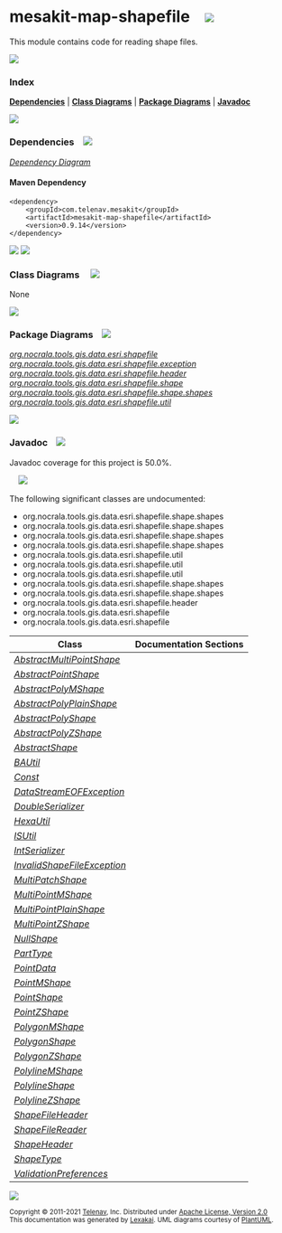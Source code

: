 [//]: # (start-user-text)



[//]: # (end-user-text)

# mesakit-map-shapefile &nbsp;&nbsp; <img src="https://telenav.github.io/telenav-assets/images/icons/gears-32.png" srcset="https://telenav.github.io/telenav-assets/images/icons/gears-32-2x.png 2x"/>

This module contains code for reading shape files.

<img src="https://telenav.github.io/telenav-assets/images/separators/horizontal-line-512.png" srcset="https://telenav.github.io/telenav-assets/images/separators/horizontal-line-512-2x.png 2x"/>

### Index



[**Dependencies**](#dependencies) | [**Class Diagrams**](#class-diagrams) | [**Package Diagrams**](#package-diagrams) | [**Javadoc**](#javadoc)

<img src="https://telenav.github.io/telenav-assets/images/separators/horizontal-line-512.png" srcset="https://telenav.github.io/telenav-assets/images/separators/horizontal-line-512-2x.png 2x"/>

### Dependencies <a name="dependencies"></a> &nbsp;&nbsp; <img src="https://telenav.github.io/telenav-assets/images/icons/dependencies-32.png" srcset="https://telenav.github.io/telenav-assets/images/icons/dependencies-32-2x.png 2x"/>

[*Dependency Diagram*](https://www.mesakit.org/0.9.14/lexakai/mesakit/mesakit-map/shapefile/documentation/diagrams/dependencies.svg)

#### Maven Dependency

    <dependency>
        <groupId>com.telenav.mesakit</groupId>
        <artifactId>mesakit-map-shapefile</artifactId>
        <version>0.9.14</version>
    </dependency>

<img src="https://telenav.github.io/telenav-assets/images/separators/horizontal-line-128.png" srcset="https://telenav.github.io/telenav-assets/images/separators/horizontal-line-128-2x.png 2x"/>

[//]: # (start-user-text)



[//]: # (end-user-text)

<img src="https://telenav.github.io/telenav-assets/images/separators/horizontal-line-128.png" srcset="https://telenav.github.io/telenav-assets/images/separators/horizontal-line-128-2x.png 2x"/>

### Class Diagrams <a name="class-diagrams"></a> &nbsp; &nbsp; <img src="https://telenav.github.io/telenav-assets/images/icons/diagram-40.png" srcset="https://telenav.github.io/telenav-assets/images/icons/diagram-40-2x.png 2x"/>

None

<img src="https://telenav.github.io/telenav-assets/images/separators/horizontal-line-128.png" srcset="https://telenav.github.io/telenav-assets/images/separators/horizontal-line-128-2x.png 2x"/>

### Package Diagrams <a name="package-diagrams"></a> &nbsp;&nbsp; <img src="https://telenav.github.io/telenav-assets/images/icons/box-24.png" srcset="https://telenav.github.io/telenav-assets/images/icons/box-24-2x.png 2x"/>

[*org.nocrala.tools.gis.data.esri.shapefile*](https://www.mesakit.org/0.9.14/lexakai/mesakit/mesakit-map/shapefile/documentation/diagrams/org.nocrala.tools.gis.data.esri.shapefile.svg)  
[*org.nocrala.tools.gis.data.esri.shapefile.exception*](https://www.mesakit.org/0.9.14/lexakai/mesakit/mesakit-map/shapefile/documentation/diagrams/org.nocrala.tools.gis.data.esri.shapefile.exception.svg)  
[*org.nocrala.tools.gis.data.esri.shapefile.header*](https://www.mesakit.org/0.9.14/lexakai/mesakit/mesakit-map/shapefile/documentation/diagrams/org.nocrala.tools.gis.data.esri.shapefile.header.svg)  
[*org.nocrala.tools.gis.data.esri.shapefile.shape*](https://www.mesakit.org/0.9.14/lexakai/mesakit/mesakit-map/shapefile/documentation/diagrams/org.nocrala.tools.gis.data.esri.shapefile.shape.svg)  
[*org.nocrala.tools.gis.data.esri.shapefile.shape.shapes*](https://www.mesakit.org/0.9.14/lexakai/mesakit/mesakit-map/shapefile/documentation/diagrams/org.nocrala.tools.gis.data.esri.shapefile.shape.shapes.svg)  
[*org.nocrala.tools.gis.data.esri.shapefile.util*](https://www.mesakit.org/0.9.14/lexakai/mesakit/mesakit-map/shapefile/documentation/diagrams/org.nocrala.tools.gis.data.esri.shapefile.util.svg)

<img src="https://telenav.github.io/telenav-assets/images/separators/horizontal-line-128.png" srcset="https://telenav.github.io/telenav-assets/images/separators/horizontal-line-128-2x.png 2x"/>

### Javadoc <a name="javadoc"></a> &nbsp;&nbsp; <img src="https://telenav.github.io/telenav-assets/images/icons/books-24.png" srcset="https://telenav.github.io/telenav-assets/images/icons/books-24-2x.png 2x"/>

Javadoc coverage for this project is 50.0%.  
  
&nbsp; &nbsp; <img src="https://telenav.github.io/telenav-assets/images/meters/meter-50-96.png" srcset="https://telenav.github.io/telenav-assets/images/meters/meter-50-96-2x.png 2x"/>


The following significant classes are undocumented:  

- org.nocrala.tools.gis.data.esri.shapefile.shape.shapes  
- org.nocrala.tools.gis.data.esri.shapefile.shape.shapes  
- org.nocrala.tools.gis.data.esri.shapefile.shape.shapes  
- org.nocrala.tools.gis.data.esri.shapefile.shape.shapes  
- org.nocrala.tools.gis.data.esri.shapefile.util  
- org.nocrala.tools.gis.data.esri.shapefile.util  
- org.nocrala.tools.gis.data.esri.shapefile.util  
- org.nocrala.tools.gis.data.esri.shapefile.shape.shapes  
- org.nocrala.tools.gis.data.esri.shapefile.shape.shapes  
- org.nocrala.tools.gis.data.esri.shapefile.header  
- org.nocrala.tools.gis.data.esri.shapefile  
- org.nocrala.tools.gis.data.esri.shapefile

| Class | Documentation Sections |
|---|---|
| [*AbstractMultiPointShape*](https://www.mesakit.org/0.9.14/javadoc/mesakit/mesakit.map.shapefile///////////////////////////////////////////////////////////////////////////////.html) |  |  
| [*AbstractPointShape*](https://www.mesakit.org/0.9.14/javadoc/mesakit/mesakit.map.shapefile//////////////////////////////////////////////////////////////////////////.html) |  |  
| [*AbstractPolyMShape*](https://www.mesakit.org/0.9.14/javadoc/mesakit/mesakit.map.shapefile//////////////////////////////////////////////////////////////////////////.html) |  |  
| [*AbstractPolyPlainShape*](https://www.mesakit.org/0.9.14/javadoc/mesakit/mesakit.map.shapefile//////////////////////////////////////////////////////////////////////////////.html) |  |  
| [*AbstractPolyShape*](https://www.mesakit.org/0.9.14/javadoc/mesakit/mesakit.map.shapefile/////////////////////////////////////////////////////////////////////////.html) |  |  
| [*AbstractPolyZShape*](https://www.mesakit.org/0.9.14/javadoc/mesakit/mesakit.map.shapefile//////////////////////////////////////////////////////////////////////////.html) |  |  
| [*AbstractShape*](https://www.mesakit.org/0.9.14/javadoc/mesakit/mesakit.map.shapefile//////////////////////////////////////////////////////////////.html) |  |  
| [*BAUtil*](https://www.mesakit.org/0.9.14/javadoc/mesakit/mesakit.map.shapefile//////////////////////////////////////////////////////.html) |  |  
| [*Const*](https://www.mesakit.org/0.9.14/javadoc/mesakit/mesakit.map.shapefile//////////////////////////////////////////////////////.html) |  |  
| [*DataStreamEOFException*](https://www.mesakit.org/0.9.14/javadoc/mesakit/mesakit.map.shapefile///////////////////////////////////////////////////////////////////////////.html) |  |  
| [*DoubleSerializer*](https://www.mesakit.org/0.9.14/javadoc/mesakit/mesakit.map.shapefile////////////////////////////////////////////////////////////////.html) |  |  
| [*HexaUtil*](https://www.mesakit.org/0.9.14/javadoc/mesakit/mesakit.map.shapefile////////////////////////////////////////////////////////.html) |  |  
| [*ISUtil*](https://www.mesakit.org/0.9.14/javadoc/mesakit/mesakit.map.shapefile//////////////////////////////////////////////////////.html) |  |  
| [*IntSerializer*](https://www.mesakit.org/0.9.14/javadoc/mesakit/mesakit.map.shapefile/////////////////////////////////////////////////////////////.html) |  |  
| [*InvalidShapeFileException*](https://www.mesakit.org/0.9.14/javadoc/mesakit/mesakit.map.shapefile//////////////////////////////////////////////////////////////////////////////.html) |  |  
| [*MultiPatchShape*](https://www.mesakit.org/0.9.14/javadoc/mesakit/mesakit.map.shapefile///////////////////////////////////////////////////////////////////////.html) |  |  
| [*MultiPointMShape*](https://www.mesakit.org/0.9.14/javadoc/mesakit/mesakit.map.shapefile////////////////////////////////////////////////////////////////////////.html) |  |  
| [*MultiPointPlainShape*](https://www.mesakit.org/0.9.14/javadoc/mesakit/mesakit.map.shapefile////////////////////////////////////////////////////////////////////////////.html) |  |  
| [*MultiPointZShape*](https://www.mesakit.org/0.9.14/javadoc/mesakit/mesakit.map.shapefile////////////////////////////////////////////////////////////////////////.html) |  |  
| [*NullShape*](https://www.mesakit.org/0.9.14/javadoc/mesakit/mesakit.map.shapefile/////////////////////////////////////////////////////////////////.html) |  |  
| [*PartType*](https://www.mesakit.org/0.9.14/javadoc/mesakit/mesakit.map.shapefile/////////////////////////////////////////////////////////.html) |  |  
| [*PointData*](https://www.mesakit.org/0.9.14/javadoc/mesakit/mesakit.map.shapefile//////////////////////////////////////////////////////////.html) |  |  
| [*PointMShape*](https://www.mesakit.org/0.9.14/javadoc/mesakit/mesakit.map.shapefile///////////////////////////////////////////////////////////////////.html) |  |  
| [*PointShape*](https://www.mesakit.org/0.9.14/javadoc/mesakit/mesakit.map.shapefile//////////////////////////////////////////////////////////////////.html) |  |  
| [*PointZShape*](https://www.mesakit.org/0.9.14/javadoc/mesakit/mesakit.map.shapefile///////////////////////////////////////////////////////////////////.html) |  |  
| [*PolygonMShape*](https://www.mesakit.org/0.9.14/javadoc/mesakit/mesakit.map.shapefile/////////////////////////////////////////////////////////////////////.html) |  |  
| [*PolygonShape*](https://www.mesakit.org/0.9.14/javadoc/mesakit/mesakit.map.shapefile////////////////////////////////////////////////////////////////////.html) |  |  
| [*PolygonZShape*](https://www.mesakit.org/0.9.14/javadoc/mesakit/mesakit.map.shapefile/////////////////////////////////////////////////////////////////////.html) |  |  
| [*PolylineMShape*](https://www.mesakit.org/0.9.14/javadoc/mesakit/mesakit.map.shapefile//////////////////////////////////////////////////////////////////////.html) |  |  
| [*PolylineShape*](https://www.mesakit.org/0.9.14/javadoc/mesakit/mesakit.map.shapefile/////////////////////////////////////////////////////////////////////.html) |  |  
| [*PolylineZShape*](https://www.mesakit.org/0.9.14/javadoc/mesakit/mesakit.map.shapefile//////////////////////////////////////////////////////////////////////.html) |  |  
| [*ShapeFileHeader*](https://www.mesakit.org/0.9.14/javadoc/mesakit/mesakit.map.shapefile/////////////////////////////////////////////////////////////////.html) |  |  
| [*ShapeFileReader*](https://www.mesakit.org/0.9.14/javadoc/mesakit/mesakit.map.shapefile//////////////////////////////////////////////////////////.html) |  |  
| [*ShapeHeader*](https://www.mesakit.org/0.9.14/javadoc/mesakit/mesakit.map.shapefile////////////////////////////////////////////////////////////.html) |  |  
| [*ShapeType*](https://www.mesakit.org/0.9.14/javadoc/mesakit/mesakit.map.shapefile//////////////////////////////////////////////////////////.html) |  |  
| [*ValidationPreferences*](https://www.mesakit.org/0.9.14/javadoc/mesakit/mesakit.map.shapefile////////////////////////////////////////////////////////////////.html) |  |  

[//]: # (start-user-text)



[//]: # (end-user-text)

<img src="https://telenav.github.io/telenav-assets/images/separators/horizontal-line-512.png" srcset="https://telenav.github.io/telenav-assets/images/separators/horizontal-line-512-2x.png 2x"/>

<sub>Copyright &#169; 2011-2021 [Telenav](https://telenav.com), Inc. Distributed under [Apache License, Version 2.0](LICENSE)</sub>  
<sub>This documentation was generated by [Lexakai](https://lexakai.org). UML diagrams courtesy of [PlantUML](https://plantuml.com).</sub>
